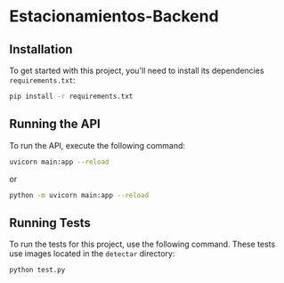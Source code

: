 # Estacionamientos-Backend

## Installation

To get started with this project, you'll need to install its dependencies `requirements.txt`:

```bash
pip install -r requirements.txt
```

## Running the API

To run the API, execute the following command:

```bash
uvicorn main:app --reload
```

or

```bash
python -m uvicorn main:app --reload
```

## Running Tests

To run the tests for this project, use the following command. These tests use images located in the `detectar` directory:

```bash
python test.py
```
